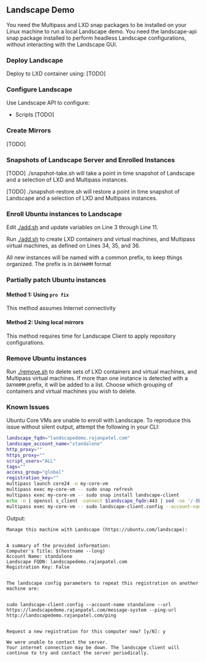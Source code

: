 ## Landscape Demo

You need the Multipass and LXD snap packages to be installed on your Linux machine to run a local Landscape demo. You need the landscape-api snap package installed to perform headless Landscape configurations, without interacting with the Landscape GUI.

### Deploy Landscape

Deploy to LXD container using: [TODO]

### Configure Landscape

Use Landscape API to configure:

- Scripts [TODO]

### Create Mirrors

[TODO]

### Snapshots of Landscape Server and Enrolled Instances

[TODO] ./snapshot-take.sh will take a point in time snapshot of Landscape and a selection of LXD and Multipass instances.

[TODO] ./snapshot-restore.sh will restore a point in time snapshot of Landscape and a selection of LXD and Multipass instances.

### Enroll Ubuntu instances to Landscape

Edit [./add.sh](add.sh) and update variables on Line 3 through Line 11.

Run [./add.sh](add.sh) to create LXD containers and virtual machines, and Multipass virtual machines, as defined on Lines 34, 35, and 36.

All new instances will be named with a common prefix, to keep things organized. The prefix is in `DAYHHMM` format

### Partially patch Ubuntu instances

#### Method 1: Using `pro fix`

This method assumes Internet connectivity

#### Method 2: Using local mirrors

This method requires time for Landscape Client to apply repository configurations.

### Remove Ubuntu instances

Run [./remove.sh](remove.sh) to delete sets of LXD containers and virtual machines, and Multipass virtual machines. If more than one instance is detected with a `DAYHHMM` prefix, it will be added to a list. Choose which grouping of containers and virtual machines you wish to delete.

### Known Issues

Ubuntu Core VMs are unable to enroll with Landscape. To reproduce this issue without silent output, attempt the following in your CLI:

```bash
landscape_fqdn="landscapedemo.rajanpatel.com"
landscape_account_name="standalone"
http_proxy=""
https_proxy=""
script_users="ALL"
tags=""
access_group="global"
registration_key=""
multipass launch core24 -n my-core-vm
multipass exec my-core-vm -- sudo snap refresh
multipass exec my-core-vm -- sudo snap install landscape-client
echo -n | openssl s_client -connect $landscape_fqdn:443 | sed -ne '/-BEGIN CERTIFICATE-/,/-END CERTIFICATE-/p' | multipass transfer --parents - my-core-vm:/home/ubuntu/certs/landscape.pem
multipass exec my-core-vm -- sudo landscape-client.config --account-name="$landscape_account_name" --computer-title="\$(hostname --long)" --url "https://$landscape_fqdn/message-system" --ping-url "http://$landscape_fqdn/ping" --ssl-public-key=/home/ubuntu/certs/landscape.pem --tags="$tags" --script-users="$script_users" --http-proxy="$http_proxy" --https-proxy="$https_proxy" --access-group="$access_group" --registration-key="$registration_key"
```

Output:
```text
Manage this machine with Landscape (https://ubuntu.com/landscape):


A summary of the provided information:
Computer's Title: $(hostname --long)
Account Name: standalone
Landscape FQDN: landscapedemo.rajanpatel.com
Registration Key: False


The landscape config parameters to repeat this registration on another machine are:


sudo landscape-client.config --account-name standalone --url https://landscapedemo.rajanpatel.com/message-system --ping-url http://landscapedemo.rajanpatel.com/ping


Request a new registration for this computer now? [y/N]: y

We were unable to contact the server.
Your internet connection may be down. The landscape client will continue to try and contact the server periodically.
```